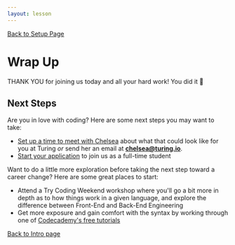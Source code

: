 ```yaml
---
layout: lesson
---
```


<a href="../">Back to Setup Page</a>

# Wrap Up

THANK YOU for joining us today and all your hard work! You did it <span role="img" aria-label="celebration emoji">🎉</span>

## Next Steps

Are you in love with coding? Here are some next steps you may want to take:
- [Set up a time to meet with Chelsea](https://go.oncehub.com/ChelseaTuring) about what that could look like for you at Turing _or_ send her an email at **chelsea@turing.io**.
- [Start your application](https://apply.turing.edu/) to join us as a full-time student

Want to do a little more exploration before taking the next step toward a career change? Here are some great places to start:
- Attend a Try Coding Weekend workshop where you'll go a bit more in depth as to how things work in a given language, and explore the difference between Front-End and Back-End Engineering
- Get more exposure and gain comfort with the syntax by working through one of [Codecademy's free tutorials](https://www.codecademy.com/)

<a href="../">Back to Intro page</a>
